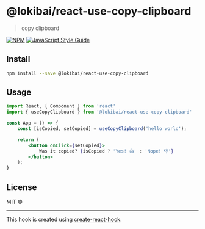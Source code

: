 # @lokibai/react-use-copy-clipboard

> copy clipboard

[![NPM](https://img.shields.io/npm/v/@lokibai/react-use-copy-clipboard.svg)](https://www.npmjs.com/package/@lokibai/react-use-copy-clipboard) [![JavaScript Style Guide](https://img.shields.io/badge/code_style-standard-brightgreen.svg)](https://standardjs.com)

## Install

```bash
npm install --save @lokibai/react-use-copy-clipboard
```

## Usage

```jsx
import React, { Component } from 'react'
import { useCopyClipboard } from '@lokibai/react-use-copy-clipboard'

const App = () => {
    const [isCopied, setCopied] = useCopyClipboard('hello world');

	return (
		<button onClick={setCopied}>
			Was it copied? {isCopied ? 'Yes! 👍' : 'Nope! 👎'}
		</button>
	);
}
```

## License

MIT © [](https://github.com/)

---

This hook is created using [create-react-hook](https://github.com/hermanya/create-react-hook).

